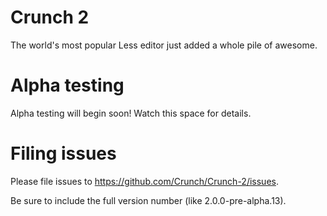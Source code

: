 Crunch 2
===
The world's most popular Less editor just added a whole pile of awesome.

Alpha testing
====
Alpha testing will begin soon! Watch this space for details.

Filing issues
====
Please file issues to https://github.com/Crunch/Crunch-2/issues.

Be sure to include the full version number (like 2.0.0-pre-alpha.13).
